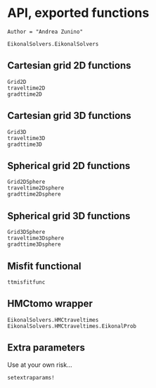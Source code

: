 




# API, exported functions
```@meta
Author = "Andrea Zunino"
```

```@docs
EikonalSolvers.EikonalSolvers
```

## Cartesian grid 2D functions
```@docs
Grid2D
traveltime2D
gradttime2D
```
##  Cartesian grid 3D functions
```@docs
Grid3D
traveltime3D
gradttime3D
```

## Spherical grid 2D functions
```@docs
Grid2DSphere
traveltime2Dsphere
gradttime2Dsphere
```

## Spherical grid 3D functions
```@docs
Grid3DSphere
traveltime3Dsphere
gradttime3Dsphere
```

## Misfit functional
```@docs
ttmisfitfunc
```

## HMCtomo wrapper
```@docs
EikonalSolvers.HMCtraveltimes
EikonalSolvers.HMCtraveltimes.EikonalProb
```

## Extra parameters
Use at your own risk...
```@docs
setextraparams!
```
